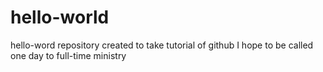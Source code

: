 # hello-world
hello-word repository created to take tutorial of github
I hope to be called one day to full-time ministry
